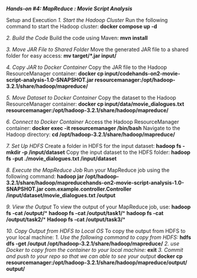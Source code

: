 ***Hands-on #4: MapReduce : Movie Script Analysis***

Setup and Execution
*1. Start the Hadoop Cluster*
Run the following command to start the Hadoop cluster:
**docker compose up -d**

*2. Build the Code*
Build the code using Maven:
**mvn install**

*3. Move JAR File to Shared Folder*
Move the generated JAR file to a shared folder for easy access:
**mv target/*.jar input/**

*4. Copy JAR to Docker Container*
Copy the JAR file to the Hadoop ResourceManager container:
**docker cp input/codehands-on2-movie-script-analysis-1.0-SNAPSHOT.jar resourcemanager:/opt/hadoop-3.2.1/share/hadoop/mapreduce/**

*5. Move Dataset to Docker Container*
Copy the dataset to the Hadoop ResourceManager container:
**docker cp input/data/movie_dialogues.txt resourcemanager:/opt/hadoop-3.2.1/share/hadoop/mapreduce/**

*6. Connect to Docker Container*
Access the Hadoop ResourceManager container:
**docker exec -it resourcemanager /bin/bash**
Navigate to the Hadoop directory:
**cd /opt/hadoop-3.2.1/share/hadoop/mapreduce/**

*7. Set Up HDFS*
Create a folder in HDFS for the input dataset:
**hadoop fs -mkdir -p /input/dataset**
Copy the input dataset to the HDFS folder:
**hadoop fs -put ./movie_dialogues.txt /input/dataset**

*8. Execute the MapReduce Job*
Run your MapReduce job using the following command:
**hadoop jar /opt/hadoop-3.2.1/share/hadoop/mapreducehands-on2-movie-script-analysis-1.0-SNAPSHOT.jar com.example.controller.Controller /input/dataset/movie_dialogues.txt /output**

*9. View the Output*
To view the output of your MapReduce job, use:
**hadoop fs -cat /output/***
**hadoop fs -cat /output/task1/***
**hadoop fs -cat /output/task2/***
**Hadoop fs -cat /output/task3/***

*10. Copy Output from HDFS to Local OS*
To copy the output from HDFS to your local machine:
*1.	Use the following command to copy from HDFS:*
**hdfs dfs -get /output /opt/hadoop-3.2.1/share/hadoop/mapreduce/**
*2.	use Docker to copy from the container to your local machine:*
**exit**
*3.	Commit and push to your repo so that we can able to see your output*
**docker cp resourcemanager:/opt/hadoop-3.2.1/share/hadoop/mapreduce/output/ output/**



